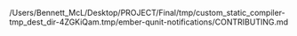 /Users/Bennett_McL/Desktop/PROJECT/Final/tmp/custom_static_compiler-tmp_dest_dir-4ZGKiQam.tmp/ember-qunit-notifications/CONTRIBUTING.md